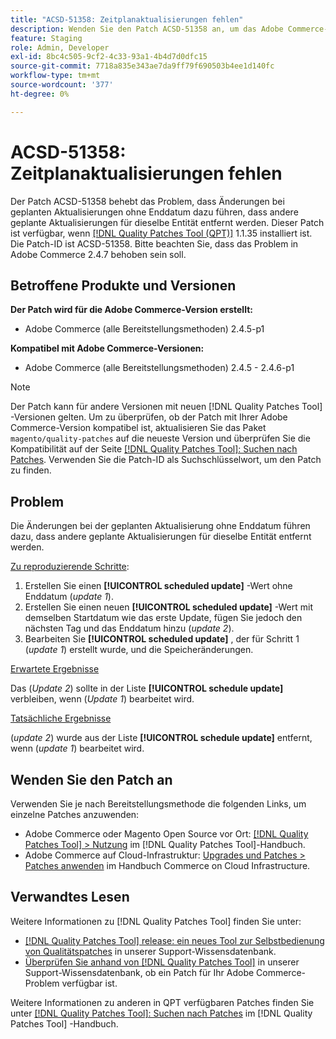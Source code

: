 ```yaml
---
title: "ACSD-51358: Zeitplanaktualisierungen fehlen"
description: Wenden Sie den Patch ACSD-51358 an, um das Adobe Commerce-Problem zu beheben, bei dem Änderungen bei der geplanten Aktualisierung ohne Enddatum dazu führen, dass andere geplante Aktualisierungen für dieselbe Entität entfernt werden.
feature: Staging
role: Admin, Developer
exl-id: 8bc4c505-9cf2-4c33-93a1-4b4d7d0dfc15
source-git-commit: 7718a835e343ae7da9ff79f690503b4ee1d140fc
workflow-type: tm+mt
source-wordcount: '377'
ht-degree: 0%

---
```


# ACSD-51358: Zeitplanaktualisierungen fehlen

Der Patch ACSD-51358 behebt das Problem, dass Änderungen bei geplanten Aktualisierungen ohne Enddatum dazu führen, dass andere geplante Aktualisierungen für dieselbe Entität entfernt werden. Dieser Patch ist verfügbar, wenn [[!DNL Quality Patches Tool (QPT)]](/help/announcements/adobe-commerce-announcements/magento-quality-patches-released-new-tool-to-self-serve-quality-patches.md) 1.1.35 installiert ist. Die Patch-ID ist ACSD-51358. Bitte beachten Sie, dass das Problem in Adobe Commerce 2.4.7 behoben sein soll.

## Betroffene Produkte und Versionen

**Der Patch wird für die Adobe Commerce-Version erstellt:**

* Adobe Commerce (alle Bereitstellungsmethoden) 2.4.5-p1

**Kompatibel mit Adobe Commerce-Versionen:**

* Adobe Commerce (alle Bereitstellungsmethoden) 2.4.5 - 2.4.6-p1

>[!NOTE]
>
>Der Patch kann für andere Versionen mit neuen [!DNL Quality Patches Tool] -Versionen gelten. Um zu überprüfen, ob der Patch mit Ihrer Adobe Commerce-Version kompatibel ist, aktualisieren Sie das Paket `magento/quality-patches` auf die neueste Version und überprüfen Sie die Kompatibilität auf der Seite [[!DNL Quality Patches Tool]: Suchen nach Patches](https://experienceleague.adobe.com/tools/commerce-quality-patches/index.html). Verwenden Sie die Patch-ID als Suchschlüsselwort, um den Patch zu finden.

## Problem

Die Änderungen bei der geplanten Aktualisierung ohne Enddatum führen dazu, dass andere geplante Aktualisierungen für dieselbe Entität entfernt werden.

<u>Zu reproduzierende Schritte</u>:

1. Erstellen Sie einen **[!UICONTROL scheduled update]** -Wert ohne Enddatum (*update 1*).
1. Erstellen Sie einen neuen **[!UICONTROL scheduled update]** -Wert mit demselben Startdatum wie das erste Update, fügen Sie jedoch den nächsten Tag und das Enddatum hinzu (*update 2*).
1. Bearbeiten Sie **[!UICONTROL scheduled update]** , der für Schritt 1 (*update 1*) erstellt wurde, und die Speicheränderungen.

<u>Erwartete Ergebnisse</u>

Das (*Update 2*) sollte in der Liste **[!UICONTROL schedule update]** verbleiben, wenn (*Update 1*) bearbeitet wird.

<u>Tatsächliche Ergebnisse</u>

(*update 2*) wurde aus der Liste **[!UICONTROL schedule update]** entfernt, wenn (*update 1*) bearbeitet wird.

## Wenden Sie den Patch an

Verwenden Sie je nach Bereitstellungsmethode die folgenden Links, um einzelne Patches anzuwenden:

* Adobe Commerce oder Magento Open Source vor Ort: [[!DNL Quality Patches Tool] > Nutzung](<https://experienceleague.adobe.com/docs/commerce-operations/tools/quality-patches-tool/usage.html>) im [!DNL Quality Patches Tool]-Handbuch.
* Adobe Commerce auf Cloud-Infrastruktur: [Upgrades und Patches > Patches anwenden](https://experienceleague.adobe.com/docs/commerce-cloud-service/user-guide/develop/upgrade/apply-patches.html) im Handbuch Commerce on Cloud Infrastructure.

## Verwandtes Lesen

Weitere Informationen zu [!DNL Quality Patches Tool] finden Sie unter:

* [[!DNL Quality Patches Tool] release: ein neues Tool zur Selbstbedienung von Qualitätspatches](/help/announcements/adobe-commerce-announcements/magento-quality-patches-released-new-tool-to-self-serve-quality-patches.md) in unserer Support-Wissensdatenbank.
* [Überprüfen Sie anhand von  [!DNL Quality Patches Tool]](/help/support-tools/patches-available-in-qpt-tool/check-patch-for-magento-issue-with-magento-quality-patches.md) in unserer Support-Wissensdatenbank, ob ein Patch für Ihr Adobe Commerce-Problem verfügbar ist.

Weitere Informationen zu anderen in QPT verfügbaren Patches finden Sie unter [[!DNL Quality Patches Tool]: Suchen nach Patches](<https://experienceleague.adobe.com/tools/commerce-quality-patches/index.html>) im [!DNL Quality Patches Tool] -Handbuch.

